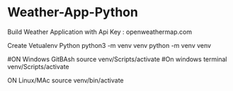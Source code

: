 # Weather-App-Python
Build Weather Application with Api Key : openweathermap.com

Create Vetualenv Python
python3 -m venv venv
python -m venv venv


#ON Windows GitBAsh
source venv/Scripts/activate
#On windows terminal
venv/Scripts/activate

ON Linux/MAc
source venv/bin/activate

